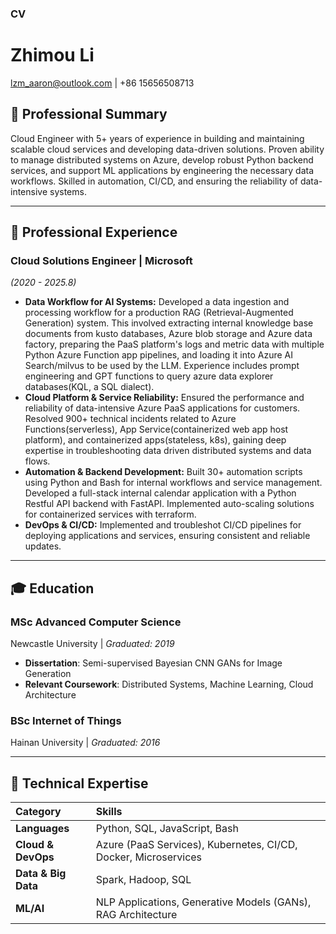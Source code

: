 
### **CV**

# Zhimou Li
lzm_aaron@outlook.com | +86 15656508713

## 🎯 Professional Summary
Cloud Engineer with 5+ years of experience in building and maintaining scalable cloud services and developing data-driven solutions. Proven ability to manage distributed systems on Azure, develop robust Python backend services, and support ML applications by engineering the necessary data workflows. Skilled in automation, CI/CD, and ensuring the reliability of data-intensive systems.

---

## 💼 Professional Experience

### **Cloud Solutions Engineer** | Microsoft
*(2020 - 2025.8)*

*   **Data Workflow for AI Systems:** Developed a data ingestion and processing workflow for a production RAG (Retrieval-Augmented Generation) system. This involved extracting internal knowledge base documents from kusto databases, Azure blob storage and Azure data factory, preparing the PaaS platform's logs and metric data with multiple Python Azure Function app pipelines, and loading it into Azure AI Search/milvus to be used by the LLM. Experience includes prompt engineering and GPT functions to query azure data explorer databases(KQL, a SQL dialect).
*   **Cloud Platform & Service Reliability:** Ensured the performance and reliability of data-intensive Azure PaaS applications for customers. Resolved 900+ technical incidents related to Azure Functions(serverless), App Service(containerized web app host platform), and containerized apps(stateless, k8s), gaining deep expertise in troubleshooting data driven distributed systems and data flows.
*   **Automation & Backend Development:** Built 30+ automation scripts using Python and Bash for internal workflows and service management. Developed a full-stack internal calendar application with a Python Restful API backend with FastAPI. Implemented auto-scaling solutions for containerized services with terraform.
*   **DevOps & CI/CD:** Implemented and troubleshot CI/CD pipelines for deploying applications and services, ensuring consistent and reliable updates.

---

## 🎓 Education

### **MSc Advanced Computer Science**
Newcastle University | *Graduated: 2019*
*   **Dissertation**: Semi-supervised Bayesian CNN GANs for Image Generation
*   **Relevant Coursework**: Distributed Systems, Machine Learning, Cloud Architecture

### **BSc Internet of Things**
Hainan University | *Graduated: 2016*

---

## 🔧 Technical Expertise

| Category | Skills |
| :--- | :--- |
| **Languages** | Python, SQL, JavaScript, Bash |
| **Cloud & DevOps** | Azure (PaaS Services), Kubernetes, CI/CD, Docker, Microservices |
| **Data & Big Data** | Spark, Hadoop, SQL |
| **ML/AI** | NLP Applications, Generative Models (GANs), RAG Architecture |

